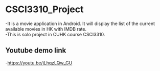 # CSCI3310_Project
-It is a movie application in Android. It will display the list of the current available movies in HK with IMDB rate.  
-This is solo project in CUHK course CSCI3310.

## Youtube demo link
-https://youtu.be/jLhqzLQw_GU
